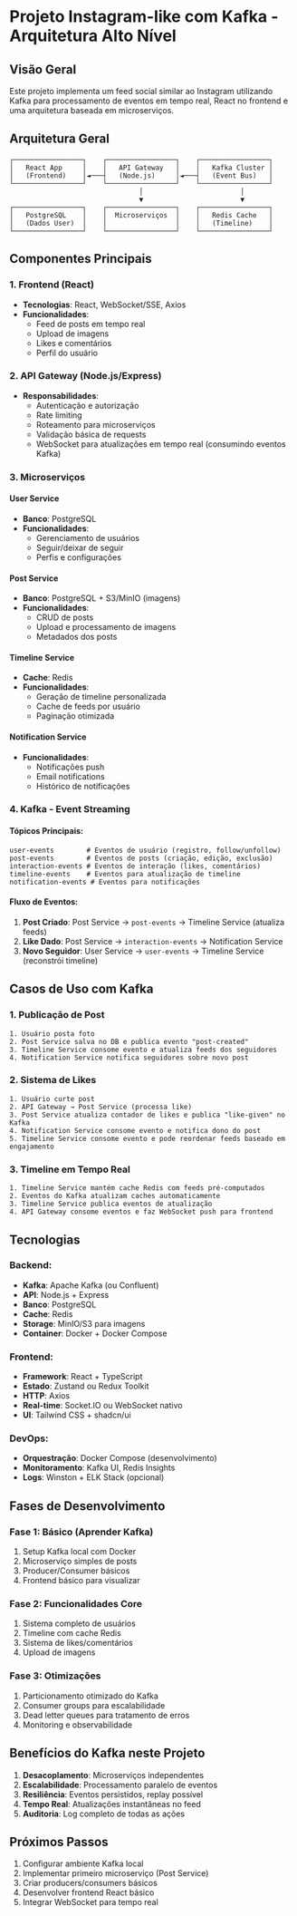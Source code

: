 # Projeto Instagram-like com Kafka - Arquitetura Alto Nível

## Visão Geral
Este projeto implementa um feed social similar ao Instagram utilizando Kafka para processamento de eventos em tempo real, React no frontend e uma arquitetura baseada em microserviços.

## Arquitetura Geral

```
┌─────────────────┐    ┌─────────────────┐    ┌─────────────────┐
│   React App     │    │   API Gateway   │    │   Kafka Cluster │
│   (Frontend)    │◄───┤   (Node.js)     │◄───┤   (Event Bus)   │
└─────────────────┘    └─────────────────┘    └─────────────────┘
                                │                        │
                                ▼                        ▼
┌─────────────────┐    ┌─────────────────┐    ┌─────────────────┐
│   PostgreSQL    │    │  Microserviços  │    │   Redis Cache   │
│   (Dados User)  │    │                 │    │   (Timeline)    │
└─────────────────┘    └─────────────────┘    └─────────────────┘
```

## Componentes Principais

### 1. Frontend (React)
- **Tecnologias**: React, WebSocket/SSE, Axios
- **Funcionalidades**:
  - Feed de posts em tempo real
  - Upload de imagens
  - Likes e comentários
  - Perfil do usuário

### 2. API Gateway (Node.js/Express)
- **Responsabilidades**:
  - Autenticação e autorização
  - Rate limiting
  - Roteamento para microserviços
  - Validação básica de requests
  - WebSocket para atualizações em tempo real (consumindo eventos Kafka)

### 3. Microserviços

#### User Service
- **Banco**: PostgreSQL
- **Funcionalidades**:
  - Gerenciamento de usuários
  - Seguir/deixar de seguir
  - Perfis e configurações

#### Post Service
- **Banco**: PostgreSQL + S3/MinIO (imagens)
- **Funcionalidades**:
  - CRUD de posts
  - Upload e processamento de imagens
  - Metadados dos posts

#### Timeline Service
- **Cache**: Redis
- **Funcionalidades**:
  - Geração de timeline personalizada
  - Cache de feeds por usuário
  - Paginação otimizada

#### Notification Service
- **Funcionalidades**:
  - Notificações push
  - Email notifications
  - Histórico de notificações

### 4. Kafka - Event Streaming

#### Tópicos Principais:
```
user-events        # Eventos de usuário (registro, follow/unfollow)
post-events        # Eventos de posts (criação, edição, exclusão)
interaction-events # Eventos de interação (likes, comentários)
timeline-events    # Eventos para atualização de timeline
notification-events # Eventos para notificações
```

#### Fluxo de Eventos:
1. **Post Criado**: Post Service → `post-events` → Timeline Service (atualiza feeds)
2. **Like Dado**: Post Service → `interaction-events` → Notification Service
3. **Novo Seguidor**: User Service → `user-events` → Timeline Service (reconstrói timeline)

## Casos de Uso com Kafka

### 1. Publicação de Post
```
1. Usuário posta foto
2. Post Service salva no DB e publica evento "post-created"
3. Timeline Service consome evento e atualiza feeds dos seguidores
4. Notification Service notifica seguidores sobre novo post
```

### 2. Sistema de Likes
```
1. Usuário curte post
2. API Gateway → Post Service (processa like)
3. Post Service atualiza contador de likes e publica "like-given" no Kafka
4. Notification Service consome evento e notifica dono do post
5. Timeline Service consome evento e pode reordenar feeds baseado em engajamento
```

### 3. Timeline em Tempo Real
```
1. Timeline Service mantém cache Redis com feeds pré-computados
2. Eventos do Kafka atualizam caches automaticamente
3. Timeline Service publica eventos de atualização
4. API Gateway consome eventos e faz WebSocket push para frontend
```

## Tecnologias

### Backend:
- **Kafka**: Apache Kafka (ou Confluent)
- **API**: Node.js + Express
- **Banco**: PostgreSQL
- **Cache**: Redis
- **Storage**: MinIO/S3 para imagens
- **Container**: Docker + Docker Compose

### Frontend:
- **Framework**: React + TypeScript
- **Estado**: Zustand ou Redux Toolkit
- **HTTP**: Axios
- **Real-time**: Socket.IO ou WebSocket nativo
- **UI**: Tailwind CSS + shadcn/ui

### DevOps:
- **Orquestração**: Docker Compose (desenvolvimento)
- **Monitoramento**: Kafka UI, Redis Insights
- **Logs**: Winston + ELK Stack (opcional)

## Fases de Desenvolvimento

### Fase 1: Básico (Aprender Kafka)
1. Setup Kafka local com Docker
2. Microserviço simples de posts
3. Producer/Consumer básicos
4. Frontend básico para visualizar

### Fase 2: Funcionalidades Core
1. Sistema completo de usuários
2. Timeline com cache Redis
3. Sistema de likes/comentários
4. Upload de imagens

### Fase 3: Otimizações
1. Particionamento otimizado do Kafka
2. Consumer groups para escalabilidade
3. Dead letter queues para tratamento de erros
4. Monitoring e observabilidade

## Benefícios do Kafka neste Projeto

1. **Desacoplamento**: Microserviços independentes
2. **Escalabilidade**: Processamento paralelo de eventos
3. **Resiliência**: Eventos persistidos, replay possível
4. **Tempo Real**: Atualizações instantâneas no feed
5. **Auditoria**: Log completo de todas as ações

## Próximos Passos

1. Configurar ambiente Kafka local
2. Implementar primeiro microserviço (Post Service)
3. Criar producers/consumers básicos
4. Desenvolver frontend React básico
5. Integrar WebSocket para tempo real
